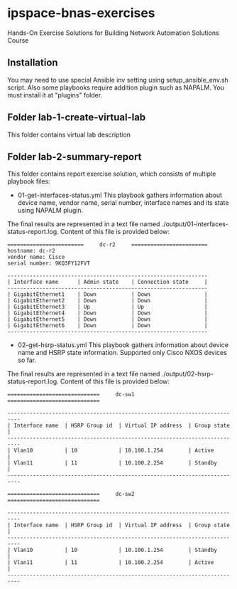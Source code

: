 # ipspace-bnas-exercises
Hands-On Exercise Solutions for Building Network Automation Solutions Course

## Installation
You may need to use special Ansible inv setting using setup_ansible_env.sh script.
Also some playbooks require addition plugin such as NAPALM. You must install it at "plugins" folder.

## Folder lab-1-create-virtual-lab
This folder contains virtual lab description

## Folder lab-2-summary-report
This folder contains report exercise solution, which consists of multiple playbook files:

* 01-get-interfaces-status.yml
This playbook gathers information about device name, vendor name, serial number, interface names and its state using NAPALM plugin.

The final results are represented in a text file named ./output/01-interfaces-status-report.log. 
Content of this file is provided below:
```
========================     dc-r2     ========================
hostname: dc-r2
vendor name: Cisco
serial number: 9KQ3FY12FVT

---------------------------------------------------------------
| Interface name      | Admin state    | Connection state     |
---------------------------------------------------------------
| GigabitEthernet1    | Down           | Down                 |
| GigabitEthernet2    | Down           | Down                 |
| GigabitEthernet3    | Up             | Up                   |
| GigabitEthernet4    | Down           | Down                 |
| GigabitEthernet5    | Down           | Down                 |
| GigabitEthernet6    | Down           | Down                 |
---------------------------------------------------------------
```

* 02-get-hsrp-status.yml
This playbook gathers information about device name and HSRP state information.
Supported only Cisco NXOS devices so far.

The final results are represented in a text file named ./output/02-hsrp-status-report.log. 
Content of this file is provided below:
```
=============================     dc-sw1     =============================

--------------------------------------------------------------------------
| Interface name  | HSRP Group id  | Virtual IP address  | Group state   |
--------------------------------------------------------------------------
| Vlan10          | 10             | 10.100.1.254        | Active        |
| Vlan11          | 11             | 10.100.2.254        | Standby       |
--------------------------------------------------------------------------

=============================     dc-sw2     =============================

--------------------------------------------------------------------------
| Interface name  | HSRP Group id  | Virtual IP address  | Group state   |
--------------------------------------------------------------------------
| Vlan10          | 10             | 10.100.1.254        | Standby       |
| Vlan11          | 11             | 10.100.2.254        | Active        |
--------------------------------------------------------------------------
```